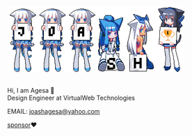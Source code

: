 <img src="https://github.com/Jace254/Jace254/blob/main/Github%20Cheersquad.png"/>
<br>
<br>


Hi, I am Agesa 👋<br>
Design Engineer at VirtualWeb Technologies

EMAIL: <a href="mailto:joashagesa@yahoo.com">joashagesa@yahoo.com</a>

[sponsor](https://github.com/sponsors/Jace254)❤️

